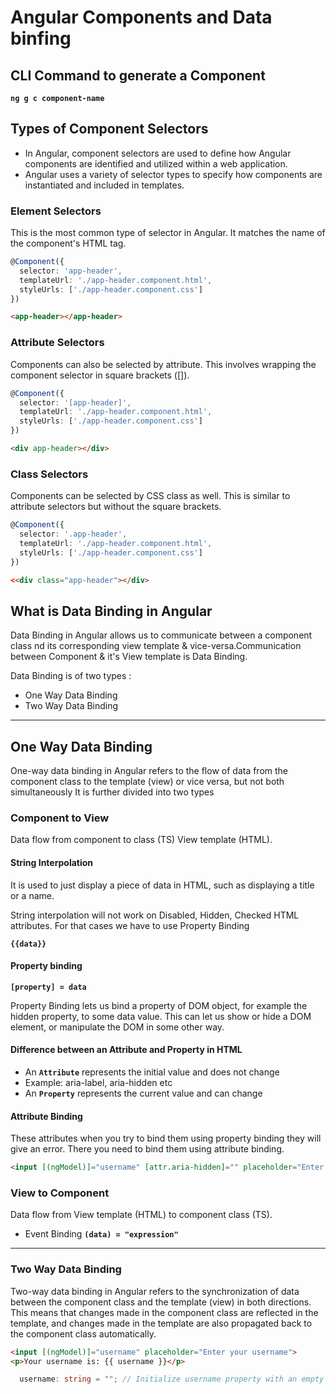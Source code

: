 # Angular Components and Data binfing

## CLI Command to generate a Component

**`ng g c component-name`**

## Types of Component Selectors

- In Angular, component selectors are used to define how Angular components are identified and utilized within a web application.
- Angular uses a variety of selector types to specify how components are instantiated and included in templates.

### Element Selectors

This is the most common type of selector in Angular. It matches the name of the component's HTML tag.

```ts
@Component({
  selector: 'app-header',
  templateUrl: './app-header.component.html',
  styleUrls: ['./app-header.component.css']
})
```

```html
<app-header></app-header>
```

### Attribute Selectors

 Components can also be selected by attribute. This involves wrapping the component selector in square brackets ([]).

```ts
@Component({
  selector: '[app-header]',
  templateUrl: './app-header.component.html',
  styleUrls: ['./app-header.component.css']
})
```

```html
<div app-header></div>
```

### Class Selectors

 Components can be selected by CSS class as well. This is similar to attribute selectors but without the square brackets.

```ts
@Component({
  selector: '.app-header',
  templateUrl: './app-header.component.html',
  styleUrls: ['./app-header.component.css']
})
```

```html
<<div class="app-header"></div>
```

## What is Data Binding in Angular

Data Binding in Angular allows us to communicate between a component class nd its corresponding view template & vice-versa.Communication between Component & it's View template is Data Binding.

Data Binding is of two types :

- One Way Data Binding
- Two Way Data Binding

-------------------------------------------------

## One Way Data Binding

One-way data binding in Angular refers to the flow of data from the component class to the template (view) or vice versa, but not both simultaneously
It  is further divided into two types

### Component to View

Data flow from component to class (TS) View template (HTML).

#### String Interpolation

It is used to just display a piece of data in HTML, such as displaying a title or a name.

String interpolation will not work on Disabled, Hidden, Checked HTML attributes. For that cases we have to use Property Binding

**`{{data}}`**

#### Property binding
  
**`[property] = data`**

Property Binding lets us bind a property of DOM object, for example the hidden property, to some data value. This can let us show or hide a DOM element, or manipulate the DOM in some other way.

#### Difference between an Attribute and Property in HTML

- An **`Attribute`** represents the initial value and does not change
- Example: aria-label, aria-hidden etc
- An **`Property`** represents the current value and can change

#### Attribute Binding

These attributes when you try to bind them using property binding they will give an error. There you need to bind them using attribute binding.

```html
<input [(ngModel)]="username" [attr.aria-hidden]="" placeholder="Enter your username">
```

### View to Component

Data flow from  View template (HTML) to component class (TS).

- Event Binding **`(data) = "expression"`**

-------------------------------------------------

### Two Way Data Binding

Two-way data binding in Angular refers to the synchronization of data between the component class and the template (view) in both directions. This means that changes made in the component class are reflected in the template, and changes made in the template are also propagated back to the component class automatically.

```html
<input [(ngModel)]="username" placeholder="Enter your username">
<p>Your username is: {{ username }}</p>
```

```ts
  username: string = ""; // Initialize username property with an empty string

```
